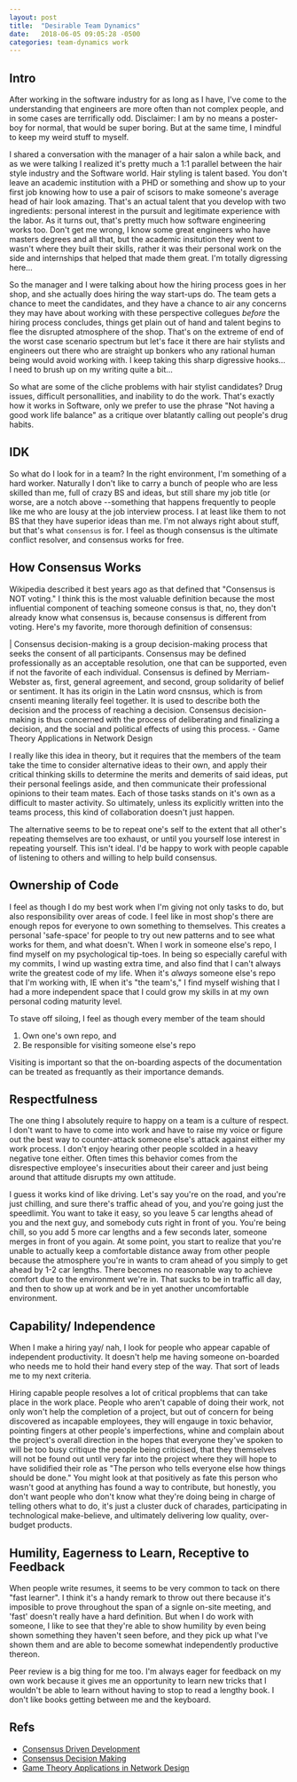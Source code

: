 ```yaml
---
layout: post
title:  "Desirable Team Dynamics"
date:   2018-06-05 09:05:28 -0500
categories: team-dynamics work
---
```


## Intro

After working in the software industry for as long as I have, I've come to the understanding that engineers are more often than not complex people, and in some cases are terrifically odd.  Disclaimer:  I am by no means a poster-boy for normal, that would be super boring.  But at the same time, I mindful to keep my weird stuff to myself.

I shared a conversation with the manager of a hair salon a while back, and as we were talking I realized it's pretty much a 1:1 parallel between the hair style industry and the Software world.  Hair styling is talent based.  You don't leave an academic institution with a PHD or something and show up to your first job knowing how to use a pair of scisors to make someone's average head of hair look amazing.  That's an actual talent that you develop with two ingredients: personal interest in the pursuit and legitimate experience with the labor.  As it turns out, that's pretty much how software engineering works too.  Don't get me wrong, I know some great engineers who have masters degrees and all that, but the academic insitution they went to wasn't where they built their skills, rather it was their personal work on the side and internships that helped that made them great.  I'm totally digressing here...

So the manager and I were talking about how the hiring process goes in her shop, and she actually does hiring the way start-ups do.  The team gets a chance to meet the candidates, and they have a chance to air any concerns they may have about working with these perspective collegues *before* the hiring process concludes, things get plain out of hand and talent begins to flee the disrupted atmosphere of the shop.  That's on the extreme of end of the worst case scenario spectrum but let's face it there are hair stylists and engineers out there who are straight up bonkers who any rational human being would avoid working with.  I keep taking this sharp digressive hooks...  I need to brush up on my writing quite a bit...

So what are some of the cliche problems with hair stylist candidates?  Drug issues, difficult personallities, and inability to do the work.  That's exactly how it works in Software, only we prefer to use the phrase "Not having a good work life balance" as a critique over blatantly calling out people's drug habits.


## IDK

So what do I look for in a team?  In the right environment, I'm something of a hard worker.  Naturally I don't like to carry a bunch of people who are less skilled than me, full of crazy BS and ideas, but still share my job title (or worse, are a notch above --something that happens frequently to people like me who are lousy at the  job interview process.  I at least like them to not BS that they have superior ideas than me.  I'm not always right about stuff, but that's what `consensus` is for.  I feel as though consensus is the ultimate conflict resolver, and consensus works for free.


## How Consensus Works

Wikipedia described it best years ago as that defined that "Consensus is NOT voting."  I think this is the most valuable definition because the most influential component of teaching someone consus is that, no, they don't already know what consensus is, because consensus is different from voting.  Here's my favorite, more thorough definition of consensus:

| Consensus decision-making is a group decision-making process that seeks the consent of all participants. Consensus may be defined professionally as an acceptable resolution, one that can be supported, even if not the favorite of each individual. Consensus is defined by Merriam-Webster as, first, general agreement, and second, group solidarity of belief or sentiment. It has its origin in the Latin word cnsnsus, which is from cnsenti meaning literally feel together. It is used to describe both the decision and the process of reaching a decision. Consensus decision-making is thus concerned with the process of deliberating and finalizing a decision, and the social and political effects of using this process. - Game Theory Applications in Network Design

I really like this idea in theory, but it requires that the members of the team take the time to consider alternative ideas to their own, and apply their critical thinking skills to determine the merits and demerits of said ideas, put their personal feelings aside, and then communicate their professional opinions to their team mates.  Each of those tasks stands on it's own as a difficult to master activity. So ultimately, unless its explicitly written into the teams process, this kind of collaboration doesn't just happen.

The alternative seems to be to repeat one's self to the extent that all other's repeating themselves are too exhaust, or until you yourself lose interest in repeating yourself.  This isn't ideal.  I'd be happy to work with people capable of listening to others and willing to help build consensus.


## Ownership of Code

I feel as though I do my best work when I'm giving not only tasks to do, but also responsibility over areas of code.  I feel like in most shop's there are enough repos for everyone to own something to themselves.  This creates a personal 'safe-space' for people to try out new patterns and to see what works for them, and what doesn't.  When I work in someone else's repo, I find myself on my psychological tip-toes.  In being so especially careful with my commits, I wind up wasting extra time, and also find that I can't always write the greatest code of my life.  When it's *always* someone else's repo that I'm working with, IE when it's "the team's," I find myself wishing that I had a more independent space that I could grow my skills in at my own personal coding maturity level.

To stave off siloing, I feel as though every member of the team should

1. Own one's own repo, and
2. Be responsible for visiting someone else's repo

Visiting is important so that the on-boarding aspects of the documentation can be treated as frequantly as their importance demands.


## Respectfulness

The one thing I absolutely require to happy on a team is a culture of respect.  I don't want to have to come into work and have to raise my voice or figure out the best way to counter-attack someone else's attack against either my work process.  I don't enjoy hearing other people scolded in a heavy negative tone either.  Often times this behavior comes from the disrespective employee's insecurities about their career and just being around that attitude disrupts my own attitude.

I guess it works kind of like driving.  Let's say you're on the road, and you're just chilling, and sure there's traffic ahead of you, and you're going just the speedlimit.  You want to take it easy, so you leave 5 car lengths ahead of you and the next guy, and somebody cuts right in front of you.  You're being chill, so you add 5 more car lengths and a few seconds later, someone merges in front of you again.  At some point, you start to realize that you're unable to actually keep a comfortable distance away from other people because the atmosphere you're in wants to cram ahead of you simply to get ahead by 1-2 car lengths.  There becomes no reasonable way to achieve comfort due to the environment we're in.  That sucks to be in traffic all day, and then to show up at work and be in yet another uncomfortable environment.


## Capability/ Independence

When I make a hiring yay/ nah, I look for people who appear capable of independent productivity.  It doesn't help me having someone on-boarded who needs me to hold their hand every step of the way.  That sort of leads me to my next criteria.

Hiring capable people resolves a lot of critical propblems that can take place in the work place.  People who aren't capable of doing their work, not only won't help the completion of a project, but out of concern for being discovered as incapable employees, they will engauge in toxic behavior, pointing fingers at other people's imperfections, whine and complain about the project's overall direction in the hopes that everyone they've spoken to will be too busy critique the people being criticised, that they themselves will not be found out until very far into the project where they will hope to have solidified their role as "The person who tells everyone else how things should be done."  You might look at that positively as fate this person who wasn't good at anything has found a way to contribute, but honestly, you don't want people who don't know what they're doing being in charge of telling others what to do, it's just a cluster duck of charades, participating in technological make-believe, and ultimately delivering low quality, over-budget products.


## Humility, Eagerness to Learn, Receptive to Feedback

When people write resumes, it seems to be very common to tack on there "fast learner".  I think it's a handy remark to throw out there because it's imposible to prove throughout the span of a signle on-site meeting, and 'fast' doesn't really have a hard definition.  But when I do work with someone, I like to see that they're able to show humility by even being shown something they haven't seen before, and they pick up what I've shown them and are able to become somewhat independently productive thereon.

Peer review is a big thing for me too.  I'm always eager for feedback on my own work because it gives me an opportunity to learn new tricks that I wouldn't be able to learn without having to stop to read a lengthy book.  I don't like books getting between me and the keyboard.


## Refs
- [Consensus Driven Development](https://www.nczonline.net/blog/2015/04/14/consensus-driven-development/)
- [Consensus Decision Making](https://en.wikipedia.org/wiki/Consensus_decision-making)
- [Game Theory Applications in Network Design](https://books.google.com/books?id=phOXBQAAQBAJ&pg=PA310&lpg=PA310&dq=Consensus+decision-making+is+thus+concerned+with+the+process+of+deliberating+and+finalizing+a+decision,+and+the+social+and+political+effects+of+using+this+process.&source=bl&ots=ptA9HFjdzh&sig=Xcy-aS69Mvr0LLxJrSOaAwgeRvw&hl=en&sa=X&ved=0ahUKEwiVhb6hjr3bAhVm54MKHW67AiMQ6AEIXTAI#v=onepage&q=Consensus%20decision-making%20is%20thus%20concerned%20with%20the%20process%20of%20deliberating%20and%20finalizing%20a%20decision%2C%20and%20the%20social%20and%20political%20effects%20of%20using%20this%20process.&f=false)
